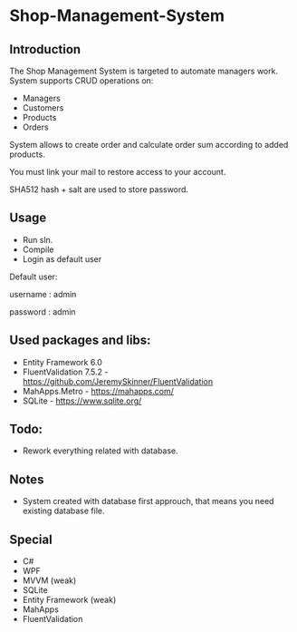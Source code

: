 # Shop-Management-System

## Introduction
The Shop Management System is targeted to automate managers work.
System supports CRUD operations on:
  * Managers
  * Customers
  * Products
  * Orders
  
System allows to create order and calculate order sum according to added products.

You must link your mail to restore access to your account.

SHA512 hash + salt are used to store password.

## Usage

 * Run sln. 
 * Compile
 * Login as default user 
 
Default user:

username : admin

password : admin

## Used packages and libs:
* Entity Framework 6.0
* FluentValidation 7.5.2 - https://github.com/JeremySkinner/FluentValidation
* MahApps.Metro - https://mahapps.com/
* SQLite - https://www.sqlite.org/

## Todo:
* Rework everything related with database. 

## Notes
* System created with database first approuch, that means you need existing database file.

## Special
* C#
* WPF
* MVVM (weak)
* SQLite
* Entity Framework (weak) 
* MahApps 
* FluentValidation
